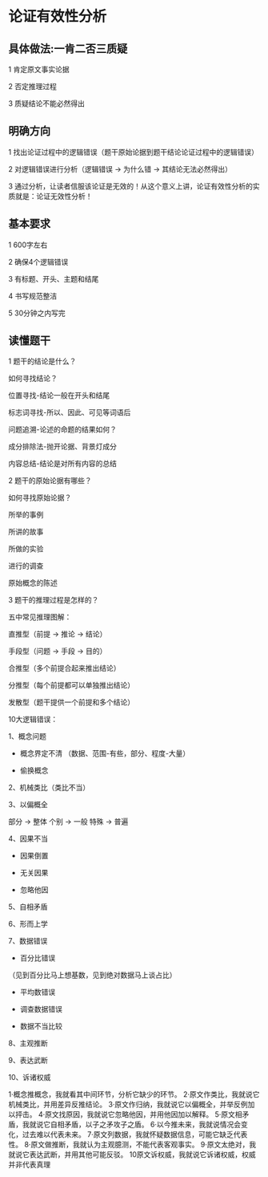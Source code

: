 # 论证有效性分析

## 具体做法:一肯二否三质疑

1 肯定原文事实论据

2 否定推理过程

3 质疑结论不能必然得出

## 明确方向

1 找出论证过程中的逻辑错误（题干原始论据到题干结论论证过程中的逻辑错误）

2 对逻辑错误进行分析（逻辑错误 → 为什么错 → 其结论无法必然得出）

3 通过分析，让读者信服该论证是无效的！从这个意义上讲，论证有效性分析的实质就是：论证无效性分析！

## 基本要求

1 600字左右

2 确保4个逻辑错误

3 有标题、开头、主题和结尾

4 书写规范整洁

5 30分钟之内写完

## 读懂题干

1 题干的结论是什么？

如何寻找结论？

位置寻找-结论一般在开头和结尾

标志词寻找-所以、因此、可见等词语后

问题追溯-论述的命题的结果如何？

成分排除法-抛开论据、背景灯成分

内容总结-结论是对所有内容的总结

2 题干的原始论据有哪些？

如何寻找原始论据？

所举的事例

所讲的故事

所做的实验

进行的调查

原始概念的陈述

3 题干的推理过程是怎样的？

五中常见推理图解：

直推型（前提 → 推论 → 结论）

手段型（问题 → 手段 → 目的）

合推型（多个前提合起来推出结论）

分推型（每个前提都可以单独推出结论）

发散型（题干提供一个前提和多个结论）

10大逻辑错误：

1、概念问题

- 概念界定不清 （数据、范围-有些，部分、程度-大量）

- 偷换概念

2、机械类比（类比不当）

3、以偏概全

部分 → 整体 个别 → 一般 特殊 → 普遍

4、因果不当

- 因果倒置

- 无关因果

- 忽略他因

5、自相矛盾

6、形而上学

7、数据错误

- 百分比错误

（见到百分比马上想基数，见到绝对数据马上谈占比）

- 平均数错误

- 调查数据错误

- 数据不当比较

8、主观推断

9、表达武断

10、诉诸权威

1·概念推概念，我就看其中间环节，分析它缺少的环节。
2·原文作类比，我就说它机械类比，并用差异反推结论。
3·原文作归纳，我就说它以偏概全，并举反例加以抨击。
4·原文找原因，我就说它忽略他因，并用他因加以解释。
5·原文相矛盾，我就说它自相矛盾，以子之矛攻子之盾。
6·以今推未来，我就说情况会变化，过去难以代表未来。
7·原文列数据，我就怀疑数据信息，可能它缺乏代表性。
8·原文做推断，我就认为主观臆测，不能代表客观事实。
9·原文太绝对，我就说它表达武断，并用其他可能反驳。
10原文诉权威，我就说它诉诸权威，权威并非代表真理




